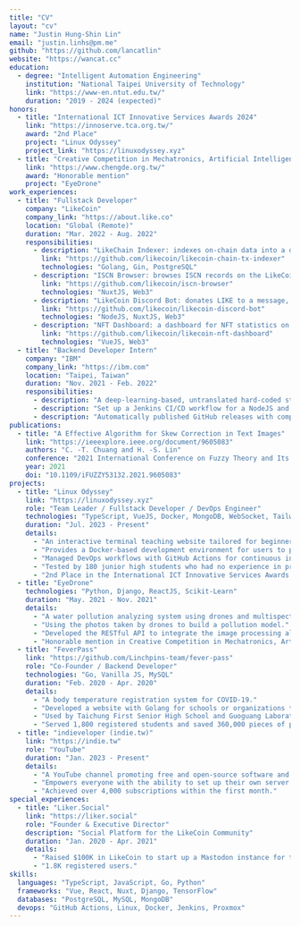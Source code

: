 ```yaml
---
title: "CV"
layout: "cv"
name: "Justin Hung-Shin Lin"
email: "justin.linhs@pm.me"
github: "https://github.com/lancatlin"
website: "https://wancat.cc"
education:
  - degree: "Intelligent Automation Engineering"
    institution: "National Taipei University of Technology"
    link: "https://www-en.ntut.edu.tw/"
    duration: "2019 - 2024 (expected)"
honors:
  - title: "International ICT Innovative Services Awards 2024"
    link: "https://innoserve.tca.org.tw/"
    award: "2nd Place"
    project: "Linux Odyssey"
    project_link: "https://linuxodyssey.xyz"
  - title: "Creative Competition in Mechatronics, Artificial Intelligence & Electric Vehicle for Higher Education Institutes 2021"
    link: "https://www.chengde.org.tw/"
    award: "Honorable mention"
    project: "EyeDrone"
work_experiences:
  - title: "Fullstack Developer"
    company: "LikeCoin"
    company_link: "https://about.like.co"
    location: "Global (Remote)"
    duration: "Mar. 2022 - Aug. 2022"
    responsibilities:
      - description: "LikeChain Indexer: indexes on-chain data into a database and provides a SQL-based API."
        link: "https://github.com/likecoin/likecoin-chain-tx-indexer"
        technologies: "Golang, Gin, PostgreSQL"
      - description: "ISCN Browser: browses ISCN records on the LikeCoin chain."
        link: "https://github.com/likecoin/iscn-browser"
        technologies: "NuxtJS, Web3"
      - description: "LikeCoin Discord Bot: donates LIKE to a message, publishes a message to depub.space in Discord."
        link: "https://github.com/likecoin/likecoin-discord-bot"
        technologies: "NodeJS, NuxtJS, Web3"
      - description: "NFT Dashboard: a dashboard for NFT statistics on the LikeCoin chain."
        link: "https://github.com/likecoin/likecoin-nft-dashboard"
        technologies: "VueJS, Web3"
  - title: "Backend Developer Intern"
    company: "IBM"
    company_link: "https://ibm.com"
    location: "Taipei, Taiwan"
    duration: "Nov. 2021 - Feb. 2022"
    responsibilities:
      - description: "A deep-learning-based, untranslated hard-coded string detection tool."
      - description: "Set up a Jenkins CI/CD workflow for a NodeJS and AngularJS project."
      - description: "Automatically published GitHub releases with compiled executable files by Git tag."
publications:
  - title: "A Effective Algorithm for Skew Correction in Text Images"
    link: "https://ieeexplore.ieee.org/document/9605083"
    authors: "C. -T. Chuang and H. -S. Lin"
    conference: "2021 International Conference on Fuzzy Theory and Its Applications (iFUZZY)"
    year: 2021
    doi: "10.1109/iFUZZY53132.2021.9605083"
projects:
  - title: "Linux Odyssey"
    link: "https://linuxodyssey.xyz"
    role: "Team Leader / Fullstack Developer / DevOps Engineer"
    technologies: "TypeScript, VueJS, Docker, MongoDB, WebSocket, TailwindCSS"
    duration: "Jul. 2023 - Present"
    details:
      - "An interactive terminal teaching website tailored for beginners in programming and Linux, introducing a gamified learning experience to turn Linux command learning into an engaging activity."
      - "Provides a Docker-based development environment for users to practice Linux commands without installing Linux. Uses WebSocket to implement a real-time terminal on the website."
      - "Managed DevOps workflows with GitHub Actions for continuous integration and deployment, maintaining high code quality and facilitating agile development practices."
      - "Tested by 180 junior high students who had no experience in programming or Linux. 60% of them were able to use the terminal to complete the tasks without any help."
      - "2nd Place in the International ICT Innovative Services Awards 2024."
  - title: "EyeDrone"
    technologies: "Python, Django, ReactJS, Scikit-Learn"
    duration: "May. 2021 - Nov. 2021"
    details:
      - "A water pollution analyzing system using drones and multispectrometers."
      - "Using the photos taken by drones to build a pollution model."
      - "Developed the RESTful API to integrate the image processing algorithm and database."
      - "Honorable mention in Creative Competition in Mechatronics, Artificial Intelligence & Electric Vehicle for Higher Education Institutes 2021."
  - title: "FeverPass"
    link: "https://github.com/Linchpins-team/fever-pass"
    role: "Co-Founder / Backend Developer"
    technologies: "Go, Vanilla JS, MySQL"
    duration: "Feb. 2020 - Apr. 2020"
    details:
      - "A body temperature registration system for COVID-19."
      - "Developed a website with Golang for schools or organizations to register users' body temperatures."
      - "Used by Taichung First Senior High School and Guoguang Laboratory School."
      - "Served 1,800 registered students and saved 360,000 pieces of paper."
  - title: "indieveloper (indie.tw)"
    link: "https://indie.tw"
    role: "YouTube"
    duration: "Jan. 2023 - Present"
    details:
      - "A YouTube channel promoting free and open-source software and self-hosting."
      - "Empowers everyone with the ability to set up their own server."
      - "Achieved over 4,000 subscriptions within the first month."
special_experiences:
  - title: "Liker.Social"
    link: "https://liker.social"
    role: "Founder & Executive Director"
    description: "Social Platform for the LikeCoin Community"
    duration: "Jan. 2020 - Apr. 2021"
    details:
      - "Raised $100K in LikeCoin to start up a Mastodon instance for the LikeCoin community."
      - "1.8K registered users."
skills:
  languages: "TypeScript, JavaScript, Go, Python"
  frameworks: "Vue, React, Nuxt, Django, TensorFlow"
  databases: "PostgreSQL, MySQL, MongoDB"
  devops: "GitHub Actions, Linux, Docker, Jenkins, Proxmox"
---
```

